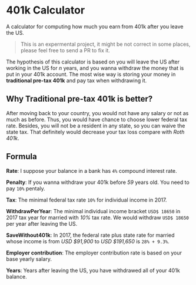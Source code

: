 # 401k Calculator
A calculator for computing how much you earn from 401k after you leave the US.

> This is an expermental project, it might be not correct in some places, please feel free to send a PR to fix it.

The hypothesis of this calculator is based on you will leave the US after working in the US for *n* years, and you wanna withdraw the money that is put in your 401k account. The most wise way is storing your money in **traditional pre-tax 401k** and pay tax when withdrawing it.

## Why Traditional pre-tax 401k is better?

After moving back to your country, you would not have any salary or not as much as before. Thus, you would have chance to choose lower federal tax rate. Besides, you will not be a resident in any state, so you can waive the state tax. That definitely would decrease your tax loss compare with *Roth 401k*.

## Formula

**Rate**: I suppose your balance in a bank has `4%` compound interest rate.

**Penalty**: If you wanna withdraw your 401k before *59* years old. You need to pay `10%` pentaly.

**Tax**: The minimal federal tax rate `10%` for individual income in 2017.

**WithdrawPerYear**: The minimal individual income bracket `USD$ 18650` in 2017 tax year for married with *10%* tax rate. We would withdraw `USD$ 18650` per year after leaving the US.

**SaveWithout401k**: In 2017, the federal rate plus state rate for married whose income is from *USD $91,900* to *USD $191,650* is `28% + 9.3%`.

**Employer contribution**: The employer contribution rate is based on your base yearly salary.

**Years**: Years after leaving the US, you have withdrawed all of your 401k balance.